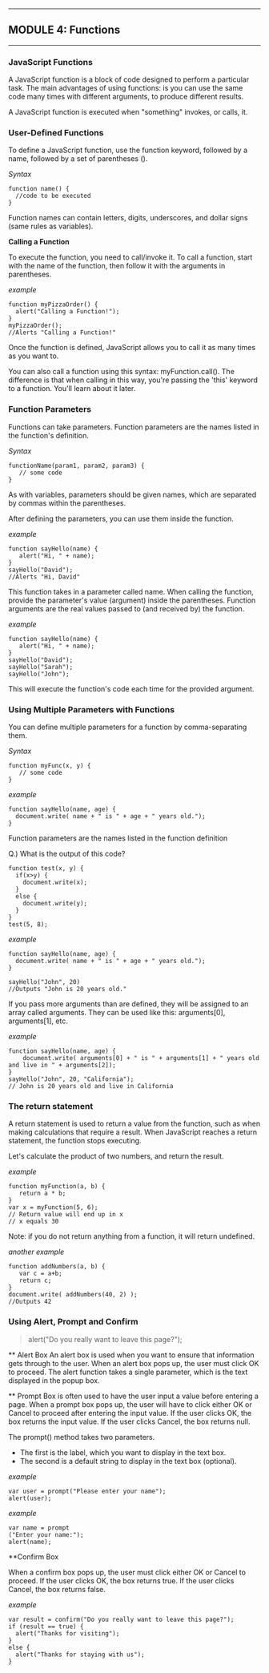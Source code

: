 ###

***

## MODULE 4: Functions

***


### JavaScript Functions

A JavaScript function is a block of code designed to perform a particular task. The main advantages of using functions:
is you can use the same code many times with different arguments, to produce different results.

A JavaScript function is executed when "something" invokes, or calls, it.

### User-Defined Functions

To define a JavaScript function, use the function keyword, followed by a name, followed by a set of parentheses ().

*Syntax*

`function name() { `<br/>
`  //code to be executed`<br/>
`}`

Function names can contain letters, digits, underscores, and dollar signs (same rules as variables).

**Calling a Function**

To execute the function, you need to call/invoke it.
To call a function, start with the name of the function, then follow it with the arguments in parentheses.

*example*

`function myPizzaOrder() {`<br/>
`  alert("Calling a Function!");`<br/>
`}`<br/>
`myPizzaOrder();`<br/>
`//Alerts "Calling a Function!"`

Once the function is defined, JavaScript allows you to call it as many times as you want to.

You can also call a function using this syntax: myFunction.call(). The difference is that when calling in this way, you're passing the 'this' keyword to a function. You'll learn about it later.


### Function Parameters

Functions can take parameters. 
Function parameters are the names listed in the function's definition.

*Syntax*

`functionName(param1, param2, param3) {`<br/>
`   // some code`<br/>
`}`

As with variables, parameters should be given names, which are separated by commas within the parentheses.

After defining the parameters, you can use them inside the function.

*example*

`function sayHello(name) {`<br/>
`   alert("Hi, " + name);`<br/>
`}`<br/>
`sayHello("David");`<br/>
`//Alerts "Hi, David"`<br/>

This function takes in a parameter called name. When calling the function, provide the parameter's value (argument) inside the parentheses. Function arguments are the real values passed to (and received by) the function.

*example*

`function sayHello(name) {`<br/>
`   alert("Hi, " + name);`<br/>
`}`<br/>
`sayHello("David");`<br/>
`sayHello("Sarah");`<br/>
`sayHello("John");`<br/>

This will execute the function's code each time for the provided argument.



### Using Multiple Parameters with Functions

You can define multiple parameters for a function by comma-separating them.

*Syntax*

`function myFunc(x, y) {`<br/>
`   // some code`<br/>
`}`<br/>

*example*

`function sayHello(name, age) {`<br/>
`  document.write( name + " is " + age + " years old.");`<br/>
`}`

Function parameters are the names listed in the function definition

Q.) What is the output of this code?

`function test(x, y) {`<br/>
`  if(x>y) {`<br/>
`    document.write(x);`<br/>
`  }`<br/>
`  else {`<br/>
`    document.write(y);`<br/>
`  }`<br/>
`}`<br/>
`test(5, 8);`<br/>

*example*

`function sayHello(name, age) {`<br/>
`  document.write( name + " is " + age + " years old.");`<br/>
`}`

`sayHello("John", 20)`<br/>
`//Outputs "John is 20 years old."`

If you pass more arguments than are defined, they will be assigned to an array called arguments. They can be used like this: arguments[0], arguments[1], etc.

*example*

`function sayHello(name, age) {`<br/>
`    document.write( arguments[0] + " is " + arguments[1] + " years old and live in " + arguments[2]);`<br/>
`}`<br/>
`sayHello("John", 20, "California");`<br/>
`// John is 20 years old and live in California`

### The return statement
A return statement is used to return a value from the function, 
such as when making calculations that require a result. When JavaScript reaches a return statement, the function stops executing.

Let's calculate the product of two numbers, and return the result.

*example*

`function myFunction(a, b) {`<br/>
`   return a * b;`<br/>
`}`<br/>
`var x = myFunction(5, 6); `<br/>
`// Return value will end up in x`<br/>
`// x equals 30`<br/>


Note: if you do not return anything from a function, it will return undefined.

*another example*

`function addNumbers(a, b) {`<br/>
`   var c = a+b;`<br/>
`   return c;`<br/>
`}`<br/>
`document.write( addNumbers(40, 2) );`<br/>
`//Outputs 42`<br/>

### Using Alert, Prompt and Confirm

>alert("Do you really want to leave this page?"); 

** Alert Box 
An alert box is used when you want to ensure that information gets through to the user.
When an alert box pops up, the user must click OK to proceed.
The alert function takes a single parameter, which is the text displayed in the popup box.


** Prompt Box 
is often used to have the user input a value before entering a page.
When a prompt box pops up, the user will have to click either OK or Cancel to proceed after entering the input value.
If the user clicks OK, the box returns the input value. If the user clicks Cancel, the box returns null.

The prompt() method takes two parameters. 
* The first is the label, which you want to display in the text box.
* The second is a default string to display in the text box (optional).

*example*

`var user = prompt("Please enter your name");`<br/>
`alert(user);`<br/>


*example*

`var name = prompt`<br/>
`("Enter your name:");`<br/>
`alert(name);`


**Confirm Box

When a confirm box pops up, the user must click either OK or Cancel to proceed. If the user clicks OK, the box returns true. If the user clicks Cancel, the box returns false.

*example*

`var result = confirm("Do you really want to leave this page?");`<br/>
`if (result == true) {`<br/>
`  alert("Thanks for visiting");`<br/>
`}`<br/>
`else {`<br/>
`  alert("Thanks for staying with us");`<br/>
`}`



